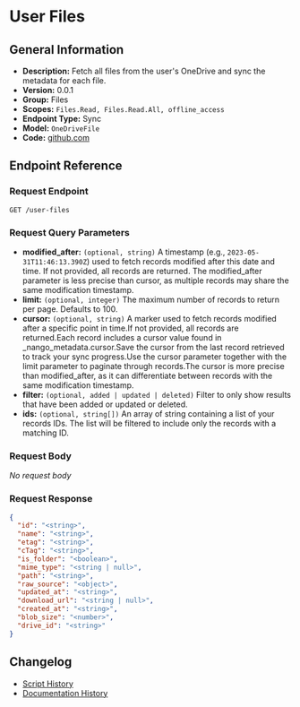 <!-- BEGIN GENERATED CONTENT -->
# User Files

## General Information

- **Description:** Fetch all files from the user's OneDrive and sync the metadata for each file.
- **Version:** 0.0.1
- **Group:** Files
- **Scopes:** `Files.Read, Files.Read.All, offline_access`
- **Endpoint Type:** Sync
- **Model:** `OneDriveFile`
- **Code:** [github.com](https://github.com/NangoHQ/integration-templates/tree/main/integrations/one-drive/syncs/user-files.ts)


## Endpoint Reference

### Request Endpoint

`GET /user-files`

### Request Query Parameters

- **modified_after:** `(optional, string)` A timestamp (e.g., `2023-05-31T11:46:13.390Z`) used to fetch records modified after this date and time. If not provided, all records are returned. The modified_after parameter is less precise than cursor, as multiple records may share the same modification timestamp.
- **limit:** `(optional, integer)` The maximum number of records to return per page. Defaults to 100.
- **cursor:** `(optional, string)` A marker used to fetch records modified after a specific point in time.If not provided, all records are returned.Each record includes a cursor value found in _nango_metadata.cursor.Save the cursor from the last record retrieved to track your sync progress.Use the cursor parameter together with the limit parameter to paginate through records.The cursor is more precise than modified_after, as it can differentiate between records with the same modification timestamp.
- **filter:** `(optional, added | updated | deleted)` Filter to only show results that have been added or updated or deleted.
- **ids:** `(optional, string[])` An array of string containing a list of your records IDs. The list will be filtered to include only the records with a matching ID.

### Request Body

_No request body_

### Request Response

```json
{
  "id": "<string>",
  "name": "<string>",
  "etag": "<string>",
  "cTag": "<string>",
  "is_folder": "<boolean>",
  "mime_type": "<string | null>",
  "path": "<string>",
  "raw_source": "<object>",
  "updated_at": "<string>",
  "download_url": "<string | null>",
  "created_at": "<string>",
  "blob_size": "<number>",
  "drive_id": "<string>"
}
```

## Changelog

- [Script History](https://github.com/NangoHQ/integration-templates/commits/main/integrations/one-drive/syncs/user-files.ts)
- [Documentation History](https://github.com/NangoHQ/integration-templates/commits/main/integrations/one-drive/syncs/user-files.md)

<!-- END  GENERATED CONTENT -->

